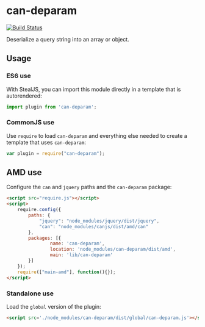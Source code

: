 # can-deparam

[![Build Status](https://travis-ci.org/canjs/can-deparam.png?branch=master)](https://travis-ci.org/canjs/can-deparam)

Deserialize a query string into an array or object.

## Usage

### ES6 use

With StealJS, you can import this module directly in a template that is autorendered:

```js
import plugin from 'can-deparam';
```

### CommonJS use

Use `require` to load `can-deparam` and everything else
needed to create a template that uses `can-deparam`:

```js
var plugin = require("can-deparam");
```

## AMD use

Configure the `can` and `jquery` paths and the `can-deparam` package:

```html
<script src="require.js"></script>
<script>
	require.config({
	    paths: {
	        "jquery": "node_modules/jquery/dist/jquery",
	        "can": "node_modules/canjs/dist/amd/can"
	    },
	    packages: [{
		    	name: 'can-deparam',
		    	location: 'node_modules/can-deparam/dist/amd',
		    	main: 'lib/can-deparam'
	    }]
	});
	require(["main-amd"], function(){});
</script>
```

### Standalone use

Load the `global` version of the plugin:

```html
<script src='./node_modules/can-deparam/dist/global/can-deparam.js'></script>
```
